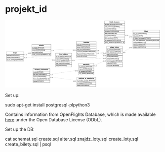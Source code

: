 # projekt_id

![er diagram](er.png)

Set up:

sudo apt-get install postgresql-plpython3

Contains information from OpenFlights Database, which is made available [here](https://openflights.org/data.html) under the Open Database License (ODbL).

Set up the DB:

cat schemat.sql create.sql alter.sql znajdz_loty.sql create_loty.sql create_bilety.sql | psql
